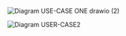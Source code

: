 ![Diagram USE-CASE ONE drawio (2)](https://github.com/user-attachments/assets/18b3bf56-7122-47b7-bb07-8cb0d5f94c36)

![Diagram USER-CASE2](https://github.com/user-attachments/assets/2b6546ef-86ec-4355-aa23-3539ef20e227)

